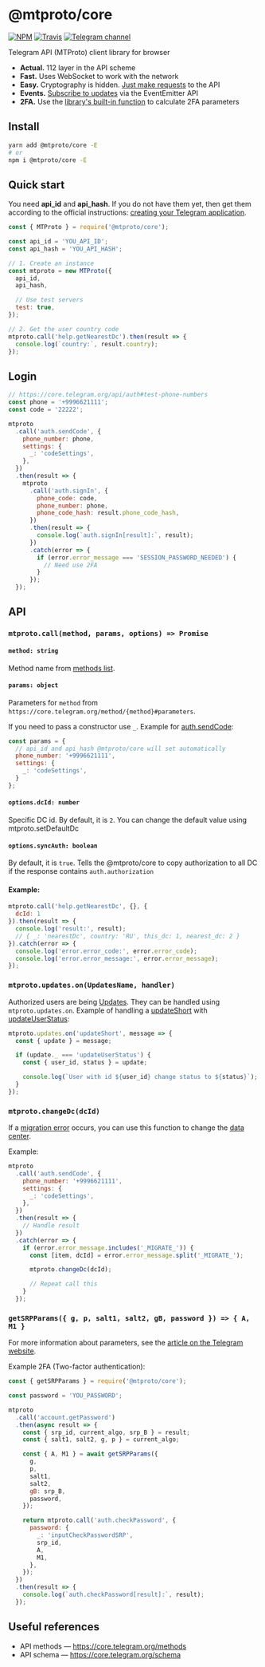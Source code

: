# @mtproto/core

[![NPM](https://img.shields.io/npm/v/@mtproto/core.svg?style=flat-square)](https://www.npmjs.com/package/@mtproto/core)
[![Travis](https://img.shields.io/travis/com/alik0211/mtproto-core/master.svg?style=flat-square)](https://travis-ci.com/alik0211/mtproto-core)
[![Telegram channel](https://img.shields.io/badge/Telegram-channel-blue?style=flat-square&logo=telegram)](https://t.me/mtproto_core)

Telegram API (MTProto) client library for browser

* **Actual.** 112 layer in the API scheme
* **Fast.** Uses WebSocket to work with the network
* **Easy.** Cryptography is hidden. [Just make requests](#mtprotocallmethod-options--promise) to the API
* **Events.** [Subscribe to updates](#mtprotoupdatesonupdatesname-handler) via the EventEmitter API
* **2FA.** Use the [library's built-in function](#getsrpparams-g-p-salt1-salt2-gb-password----a-m1-) to calculate 2FA parameters

## Install
```sh
yarn add @mtproto/core -E
# or
npm i @mtproto/core -E
```

## Quick start

You need **api_id** and **api_hash**. If you do not have them yet, then get them according to the official instructions: [creating your Telegram application](https://core.telegram.org/api/obtaining_api_id).

```js
const { MTProto } = require('@mtproto/core');

const api_id = 'YOU_API_ID';
const api_hash = 'YOU_API_HASH';

// 1. Create an instance
const mtproto = new MTProto({
  api_id,
  api_hash,

  // Use test servers
  test: true,
});

// 2. Get the user country code
mtproto.call('help.getNearestDc').then(result => {
  console.log(`country:`, result.country);
});
```

## Login
```js
// https://core.telegram.org/api/auth#test-phone-numbers
const phone = '+9996621111';
const code = '22222';

mtproto
  .call('auth.sendCode', {
    phone_number: phone,
    settings: {
      _: 'codeSettings',
    },
  })
  .then(result => {
    mtproto
      .call('auth.signIn', {
        phone_code: code,
        phone_number: phone,
        phone_code_hash: result.phone_code_hash,
      })
      .then(result => {
        console.log(`auth.signIn[result]:`, result);
      })
      .catch(error => {
        if (error.error_message === 'SESSION_PASSWORD_NEEDED') {
          // Need use 2FA
        }
      });
  });
```

## API

### `mtproto.call(method, params, options) => Promise`

#### `method: string`
Method name from [methods list](https://core.telegram.org/methods).

#### `params: object`

Parameters for `method` from `https://core.telegram.org/method/{method}#parameters`.

If you need to pass a constructor use `_`. Example for [auth.sendCode](https://core.telegram.org/method/auth.sendCode#parameters):
```js
const params = {
  // api_id and api_hash @mtproto/core will set automatically
  phone_number: '+9996621111',
  settings: {
    _: 'codeSettings',
  }
};
```

#### `options.dcId: number`
Specific DC id. By default, it is `2`. You can change the default value using mtproto.setDefaultDc

#### `options.syncAuth: boolean`
By default, it is `true`. Tells the @mtproto/core to copy authorization to all DC if the response contains `auth.authorization`

#### Example:
```js
mtproto.call('help.getNearestDc', {}, {
  dcId: 1
}).then(result => {
  console.log('result:', result);
  // { _: 'nearestDc', country: 'RU', this_dc: 1, nearest_dc: 2 }
}).catch(error => {
  console.log('error.error_code:', error.error_code);
  console.log('error.error_message:', error.error_message);
});
```

### `mtproto.updates.on(UpdatesName, handler)`
Authorized users are being [Updates](https://core.telegram.org/type/Updates). They can be handled using `mtproto.updates.on`. Example of handling a [updateShort](https://core.telegram.org/constructor/updateShort) with [updateUserStatus](https://core.telegram.org/constructor/updateUserStatus):
```js
mtproto.updates.on('updateShort', message => {
  const { update } = message;

  if (update._ === 'updateUserStatus') {
    const { user_id, status } = update;

    console.log(`User with id ${user_id} change status to ${status}`);
  }
});
```

### `mtproto.changeDc(dcId)`
If a [migration error](https://core.telegram.org/api/errors#303-see-other) occurs, you can use this function to change the [data center](https://core.telegram.org/api/datacenter).

Example:
```js
mtproto
  .call('auth.sendCode', {
    phone_number: '+9996621111',
    settings: {
      _: 'codeSettings',
    },
  })
  .then(result => {
    // Handle result
  })
  .catch(error => {
    if (error.error_message.includes('_MIGRATE_')) {
      const [item, dcId] = error.error_message.split('_MIGRATE_');

      mtproto.changeDc(dcId);

      // Repeat call this
    }
  });
```

### `getSRPParams({ g, p, salt1, salt2, gB, password }) => { A, M1 }`

For more information about parameters, see the [article on the Telegram website](https://core.telegram.org/api/srp).

Example 2FA (Two-factor authentication):
```js
const { getSRPParams } = require('@mtproto/core');

const password = 'YOU_PASSWORD';

mtproto
  .call('account.getPassword')
  .then(async result => {
    const { srp_id, current_algo, srp_B } = result;
    const { salt1, salt2, g, p } = current_algo;

    const { A, M1 } = await getSRPParams({
      g,
      p,
      salt1,
      salt2,
      gB: srp_B,
      password,
    });

    return mtproto.call('auth.checkPassword', {
      password: {
        _: 'inputCheckPasswordSRP',
        srp_id,
        A,
        M1,
      },
    });
  })
  .then(result => {
    console.log(`auth.checkPassword[result]:`, result);
  });
```

## Useful references

- API methods — https://core.telegram.org/methods
- API schema — https://core.telegram.org/schema

